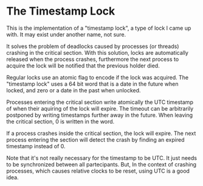 # The Timestamp Lock

This is the implementation of a "timestamp lock", a type of lock I came up with. It may exist under another name, not sure.

It solves the problem of deadlocks caused by processes (or threads) crashing in the critical section. With this solution, locks are automatically released when the process crashes, furthermore the next process to acquire the lock will be notified that the previous holder died.

Regular locks use an atomic flag to encode if the lock was acquired. The "timestamp lock" uses a 64 bit word that is a date in the future when locked, and zero or a date in the past when unlocked.

Processes entering the critical section write atomically the UTC timestamp of when their aquiring of the lock will expire. The timeout can be arbitrarily postponed by writing timestamps further away in the future. When leaving the critical section, 0 is written in the word.

If a process crashes inside the critical section, the lock will expire. The next process entering the section will detect the crash by finding an expired timestamp instead of 0.

Note that it's not really necessary for the timestamp to be UTC. It just needs to be synchronized between all partecipants. But, In the context of crashing processes, which causes relative clocks to be reset, using UTC is a good idea.
